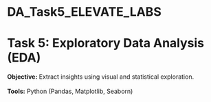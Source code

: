 # DA_Task5_ELEVATE_LABS
# Task 5: Exploratory Data Analysis (EDA)
<b>Objective:</b> Extract insights using visual and statistical exploration.<br><br>
<b>Tools:</b> Python (Pandas, Matplotlib, Seaborn)
